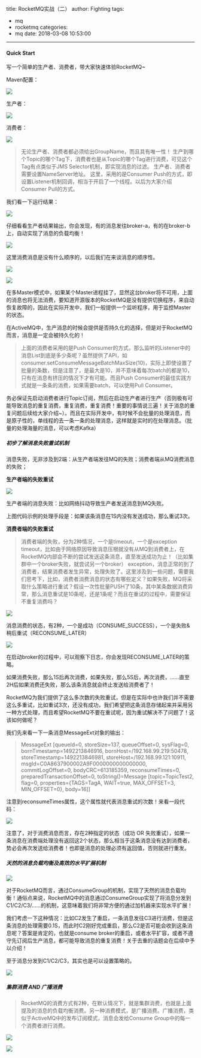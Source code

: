 title: RocketMQ实战（二）
author: Fighting
tags:
  - mq
  - rocketmq
categories:
  - mq
date: 2018-03-08 10:53:00
---
#### Quick Start

写一个简单的生产者、消费者，带大家快速体验RocketMQ~

Maven配置：

![](http://zhouqi-blog.oss-cn-shenzhen.aliyuncs.com/img/mq/19.png?imageView2/2/w/600/h/600/q/75|imageslim)

生产者：

![](http://zhouqi-blog.oss-cn-shenzhen.aliyuncs.com/img/mq/20.png?imageView2/2/w/600/h/600/q/75|imageslim)

消费者：

![](http://zhouqi-blog.oss-cn-shenzhen.aliyuncs.com/img/mq/21.png?imageView2/2/w/600/h/600/q/75|imageslim)

> 无论生产者、消费者都必须给出GroupName，而且具有唯一性！
生产到哪个Topic的哪个Tag下，消费者也是从Topic的哪个Tag进行消费，可见这个Tag有点类似于JMS Selector机制，即实现消息的过滤。
生产者、消费者需要设置NameServer地址。
这里，采用的是Consumer Push的方式，即设置Listener机制回调，相当于开启了一个线程。以后为大家介绍Consumer Pull的方式。

<!--more-->

我们看一下运行结果：

![](http://zhouqi-blog.oss-cn-shenzhen.aliyuncs.com/img/mq/22.png?imageView2/2/w/600/h/600/q/75|imageslim)

仔细看看生产者结果输出，你会发现，有的消息发往broker-a，有的在broker-b上，自动实现了消息的负载均衡！

![](http://zhouqi-blog.oss-cn-shenzhen.aliyuncs.com/img/mq/23.png?imageView2/2/w/600/h/600/q/75|imageslim)

这里消费消息是没有什么顺序的，以后我们在来谈消息的顺序性。

![](http://zhouqi-blog.oss-cn-shenzhen.aliyuncs.com/img/mq/24.png?imageView2/2/w/600/h/600/q/75|imageslim)

![](http://zhouqi-blog.oss-cn-shenzhen.aliyuncs.com/img/mq/25.png?imageView2/2/w/600/h/600/q/75|imageslim)

在多Master模式中，如果某个Master进程挂了，显然这台broker将不可用，上面的消息也将无法消费，要知道开源版本的RocketMQ是没有提供切换程序，来自动恢复故障的，因此在实际开发中，我们一般提供一个监听程序，用于监控Master的状态。

在ActiveMQ中，生产消息的时候会提供是否持久化的选择，但是对于RocketMQ而言，消息是一定会被持久化的！

> 上面的消费者采用的是Push Consumer的方式，那么监听的Listener中的消息List到底是多少条呢？虽然提供了API，如consumer.setConsumeMessageBatchMaxSize(10)，实际上即使设置了批量的条数，但是注意了，是最大是10，并不意味着每次batch的都是10，只有在消息有挤压的情况下才有可能。而且Push Consumer的最佳实践方式就是一条条的消费，如果需要batch，可以使用Pull Consumer。

务必保证先启动消费者进行Topic订阅，然后在启动生产者进行生产（否则极有可能导致消息的重复消费，重复消费，重复消费！重要的事情说三遍！关于消息的重复问题后续给大家介绍~）。而且在实际开发中，有时候不会批量的处理消息，而是原子性的，单线程的去一条一条的处理消息，这样就是实时的在处理消息。（批量的处理海量的消息，可以考虑Kafka）

##### 初步了解消息失败重试机制

消息失败，无非涉及到2端：从生产者端发往MQ的失败；消费者端从MQ消费消息的失败；

**生产者端的失败重试**

![](http://zhouqi-blog.oss-cn-shenzhen.aliyuncs.com/img/mq/26.png?imageView2/2/w/600/h/600/q/75|imageslim)

生产者端的消息失败：比如网络抖动导致生产者发送消息到MQ失败。

上图代码示例的处理手段是：如果该条消息在1S内没有发送成功，那么重试3次。

**消费者端的失败重试**

> 消费者端的失败，分为2种情况，一个是timeout，一个是exception
timeout，比如由于网络原因导致消息压根就没有从MQ到消费者上，在RocketMQ内部会不断的尝试发送这条消息，直至发送成功为止！（比如集群中一个broker失败，就尝试另一个broker）
exception，消息正常的到了消费者，结果消费者发生异常，处理失败了。这里涉及到一些问题，需要我们思考下，比如，消费者消费消息的状态有哪些定义？如果失败，MQ将采取什么策略进行重试？假设一次性批量PUSH了10条，其中某条数据消费异常，那么消息重试是10条呢，还是1条呢？而且在重试的过程中，需要保证不重复消费吗？

![](http://zhouqi-blog.oss-cn-shenzhen.aliyuncs.com/img/mq/27.png?imageView2/2/w/600/h/600/q/75|imageslim)

消息消费的状态，有2种，一个是成功（CONSUME_SUCCESS），一个是失败&稍后重试（RECONSUME_LATER）

![](http://zhouqi-blog.oss-cn-shenzhen.aliyuncs.com/img/mq/28.png?imageView2/2/w/600/h/600/q/75|imageslim)

在启动broker的过程中，可以观察下日志，你会发现RECONSUME_LATER的策略。

如果消费失败，那么1S后再次消费，如果失败，那么5S后，再次消费，......直至2H后如果消费还失败，那么该条消息就会终止发送给消费者了！

RocketMQ为我们提供了这么多次数的失败重试，但是在实际中也许我们并不需要这么多重试，比如重试3次，还没有成功，我们希望把这条消息存储起来并采用另一种方式处理，而且希望RocketMQ不要在重试呢，因为重试解决不了问题了！这该如何做呢？

我们先来看一下一条消息MessageExt对象的输出：

> MessageExt [queueId=0, storeSize=137, queueOffset=0, sysFlag=0, bornTimestamp=1492213846916, bornHost=/192.168.99.219:50478, storeTimestamp=1492213846981, storeHost=/192.168.99.121:10911, msgId=C0A8637900002A9F0000000000000000, commitLogOffset=0, bodyCRC=613185359, reconsumeTimes=0, preparedTransactionOffset=0, toString()=Message [topic=TopicTest2, flag=0, properties={TAGS=TagA, WAIT=true, MAX_OFFSET=3, MIN_OFFSET=0}, body=16]]

注意到reconsumeTimes属性，这个属性就代表消息重试的次数！来看一段代码：

![](http://zhouqi-blog.oss-cn-shenzhen.aliyuncs.com/img/mq/29.png?imageView2/2/w/600/h/600/q/75|imageslim)

注意了，对于消费消息而言，存在2种指定的状态（成功 OR 失败重试），如果一条消息在消费端处理没有返回这2个状态，那么相当于这条消息没有达到消费者，势必会再次发送给消费者！也即是消息的处理必须有返回值，否则就进行重发。

##### 天然的消息负载均衡及高效的水平扩展机制

![](http://zhouqi-blog.oss-cn-shenzhen.aliyuncs.com/img/mq/30.png?imageView2/2/w/600/h/600/q/75|imageslim)

对于RocketMQ而言，通过ConsumeGroup的机制，实现了天然的消息负载均衡！通俗点来说，RocketMQ中的消息通过ConsumeGroup实现了将消息分发到C1/C2/C3/......的机制，这意味着我们将非常方便的通过加机器来实现水平扩展！

我们考虑一下这种情况：比如C2发生了重启，一条消息发往C3进行消费，但是这条消息的处理需要0.1S，而此时C2刚好完成重启，那么C2是否可能会收到这条消息呢？答案是肯定的，也就是consume broker的重启，或者水平扩容，或者不遵守先订阅后生产消息，都可能导致消息的重复消费！关于去重的话题会在后续中予以介绍！

至于消息分发到C1/C2/C3，其实也是可以设置策略的。

![](http://zhouqi-blog.oss-cn-shenzhen.aliyuncs.com/img/mq/31.png?imageView2/2/w/600/h/600/q/75|imageslim)

##### 集群消费 AND 广播消费

> RocketMQ的消费方式有2种，在默认情况下，就是集群消费，也就是上面提及的消息的负载均衡消费。另一种消费模式，是广播消费。广播消费，类似于ActiveMQ中的发布订阅模式，消息会发给Consume Group中的每一个消费者进行消费。

![](http://zhouqi-blog.oss-cn-shenzhen.aliyuncs.com/img/mq/32.png?imageView2/2/w/600/h/600/q/75|imageslim)

![](http://zhouqi-blog.oss-cn-shenzhen.aliyuncs.com/img/mq/33.png?imageView2/2/w/600/h/600/q/75|imageslim)